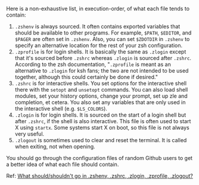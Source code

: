 Here is a non-exhaustive list, in execution-order, of what each file tends to contain:

1. `.zshenv` is always sourced. It often contains exported variables that should be available to other programs. For example, `$PATH`, `$EDITOR`, and `$PAGER` are often set in `.zshenv`. Also, you can set `$ZDOTDIR` in `.zshenv` to specify an alternative location for the rest of your zsh configuration.
2. `.zprofile` is for login shells. It is basically the same as `.zlogin` except that it's sourced before `.zshrc` whereas `.zlogin` is sourced after `.zshrc`. According to the zsh documentation, "`.zprofile` is meant as an alternative to `.zlogin` for ksh fans; the two are not intended to be used together, although this could certainly be done if desired."
3. `.zshrc` is for interactive shells. You set options for the interactive shell there with the `setopt` and `unsetopt` commands. You can also load shell modules, set your history options, change your prompt, set up zle and completion, et cetera. You also set any variables that are only used in the interactive shell (e.g. `$LS_COLORS`).
4. `.zlogin` is for login shells. It is sourced on the start of a login shell but after `.zshrc`, if the shell is also interactive. This file is often used to start X using `startx`. Some systems start X on boot, so this file is not always very useful.
5. `.zlogout` is sometimes used to clear and reset the terminal. It is called when exiting, not when opening.

You should go through the configuration files of random Github users to get a better idea of what each file should contain.

Ref: [What should/shouldn't go in .zshenv, .zshrc, .zlogin, .zprofile, .zlogout?](https://unix.stackexchange.com/questions/71253/what-should-shouldnt-go-in-zshenv-zshrc-zlogin-zprofile-zlogout#71258)
